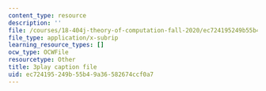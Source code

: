 ```yaml
---
content_type: resource
description: ''
file: /courses/18-404j-theory-of-computation-fall-2020/ec724195249b55b49a36582674ccf0a7_cT_qwkTigv4.vtt
file_type: application/x-subrip
learning_resource_types: []
ocw_type: OCWFile
resourcetype: Other
title: 3play caption file
uid: ec724195-249b-55b4-9a36-582674ccf0a7
---
```

